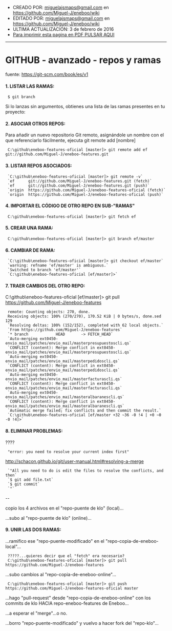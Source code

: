 * CREADO POR: miguelajsmaps@gmail.com en https://github.com/Miguel-J/eneboo/wiki
* EDITADO POR: miguelajsmaps@gmail.com en https://github.com/Miguel-J/eneboo/wiki
* ULTIMA ACTUALIZACIÓN: 3 de febrero de 2016
* [Para imprimir esta pagina en PDF PULSAR AQUI](https://gitprint.com/Miguel-J/eneboo/wiki/GITHUB---avanzado---repos-y-ramas)

----

# GITHUB - avanzado - repos y ramas

fuente: https://git-scm.com/book/es/v1

#### 1. LISTAR LAS RAMAS:

     $ git branch

Si lo lanzas sin argumentos, obtienes una lista de las ramas presentes en tu proyecto:

#### 2. ASOCIAR OTROS REPOS:

Para añadir un nuevo repositorio Git remoto, asignándole un nombre con el que referenciarlo fácilmente, ejecuta git remote add [nombre] 

     C:\github\eneboo-features-oficial [master]> git remote add ef git://github.com/Miguel-J/eneboo-features.git

#### 3. LISTAR REPOS ASOCIADOS:

     `C:\github\eneboo-features-oficial [master]> git remote -v`
     `ef      git://github.com/Miguel-J/eneboo-features.git (fetch)`
     `ef      git://github.com/Miguel-J/eneboo-features.git (push)`
     `origin  https://github.com/Miguel-J/eneboo-features-oficial (fetch)`
     `origin  https://github.com/Miguel-J/eneboo-features-oficial (push)` 

#### 4. IMPORTAR EL CÓDIGO DE OTRO REPO EN SUB-"RAMAS"

     C:\github\eneboo-features-oficial [master]> git fetch ef

#### 5. CREAR UNA RAMA:

     C:\github\eneboo-features-oficial [master]> git branch ef/master

#### 6. CAMBIAR DE RAMA:

     `C:\github\eneboo-features-oficial [master]> git checkout ef/master`
     `warning: refname 'ef/master' is ambiguous.`
     `Switched to branch 'ef/master'`
     `C:\github\eneboo-features-oficial [ef/master]>`

#### 7. TRAER CAMBIOS DEL OTRO REPO:

C:\github\eneboo-features-oficial [ef/master]> git pull https://github.com/Miguel-J/eneboo-features

     remote: Counting objects: 270, done.
     Receiving objects: 100% (270/270), 170.52 KiB | 0 bytes/s, done.sed 129
     `Resolving deltas: 100% (152/152), completed with 62 local objects.`
     `From https://github.com/Miguel-J/eneboo-features`
     `* branch            HEAD       -> FETCH_HEAD`
     `Auto-merging ext0450-envio_mail/patches/envio_mail/masterpresupuestoscli.qs`
     `CONFLICT (content): Merge conflict in ext0450-envio_mail/patches/envio_mail/masterpresupuestoscli.qs`
     `Auto-merging ext0450-envio_mail/patches/envio_mail/masterpedidoscli.qs`
     `CONFLICT (content): Merge conflict in ext0450-envio_mail/patches/envio_mail/masterpedidoscli.qs`
     `Auto-merging ext0450-envio_mail/patches/envio_mail/masterfacturascli.qs`
     `CONFLICT (content): Merge conflict in ext0450-envio_mail/patches/envio_mail/masterfacturascli.qs`
     `Auto-merging ext0450-envio_mail/patches/envio_mail/masteralbaranescli.qs`
     `CONFLICT (content): Merge conflict in ext0450-envio_mail/patches/envio_mail/masteralbaranescli.qs`
     `Automatic merge failed; fix conflicts and then commit the result.`
     `C:\github\eneboo-features-oficial [ef/master +32 ~36 -0 !4 | +0 ~0 -0 !4]>`

#### 8. ELIMINAR PROBLEMAS:

????

     "error: you need to resolve your current index first"

http://schacon.github.io/git/user-manual.html#resolving-a-merge

     `"All you need to do is edit the files to resolve the conflicts, and then`
     `$ git add file.txt`
     `$ git commit`
     `"`
--

copio los 4 archivos en el "repo-puente de klo" (local)...

...subo al "repo-puente de klo" (online)...


#### 9. UNIR LAS DOS RAMAS:

...ramifico ese "repo-puente-modificado" en el "repo-copia-de-eneboo-local"...

     ?????...quieres decir que el "fetch" era necesario?
     C:\github\eneboo-features-oficial [master]> git pull https://github.com/Miguel-J/eneboo-features

...subo cambios al "repo-copia-de-eneboo-online"...

     C:\github\eneboo-features-oficial [master]> git push https://github.com/Miguel-J/eneboo-features-oficial master

...hago "pull-request" desde "repo-copia-de-eneboo-online" con los commits de klo HACIA repo-eneboo-features de Eneboo...

...a esperar el "merge"...o no.

...borro "repo-puente-modificado" y vuelvo a hacer fork del "repo-klo"...

